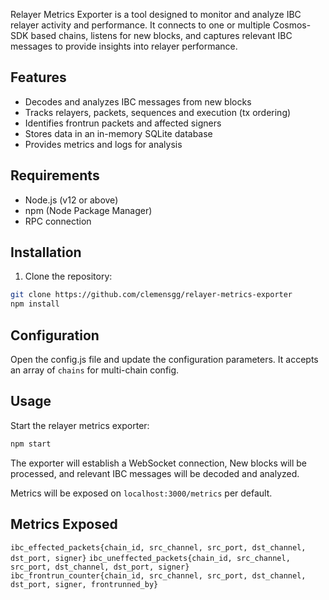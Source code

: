 
Relayer Metrics Exporter is a tool designed to monitor and analyze IBC relayer activity and performance. It connects to one or multiple Cosmos-SDK based chains, listens for new blocks, and captures relevant IBC messages to provide insights into relayer performance.

## Features

- Decodes and analyzes IBC messages from new blocks
- Tracks relayers, packets, sequences and execution (tx ordering)
- Identifies frontrun packets and affected signers
- Stores data in an in-memory SQLite database
- Provides metrics and logs for analysis

## Requirements

- Node.js (v12 or above)
- npm (Node Package Manager)
- RPC connection

## Installation

1. Clone the repository:

```bash
git clone https://github.com/clemensgg/relayer-metrics-exporter
npm install
```

## Configuration

Open the config.js file and update the configuration parameters. It accepts an array of `chains` for multi-chain config.

## Usage

Start the relayer metrics exporter:

```bash
npm start
```

The exporter will establish a WebSocket connection, New blocks will be processed, and relevant IBC messages will be decoded and analyzed.

Metrics will be exposed on `localhost:3000/metrics` per default.

## Metrics Exposed

`ibc_effected_packets{chain_id, src_channel, src_port, dst_channel, dst_port, signer}`
`ibc_uneffected_packets{chain_id, src_channel, src_port, dst_channel, dst_port, signer}`
`ibc_frontrun_counter{chain_id, src_channel, src_port, dst_channel, dst_port, signer, frontrunned_by}`